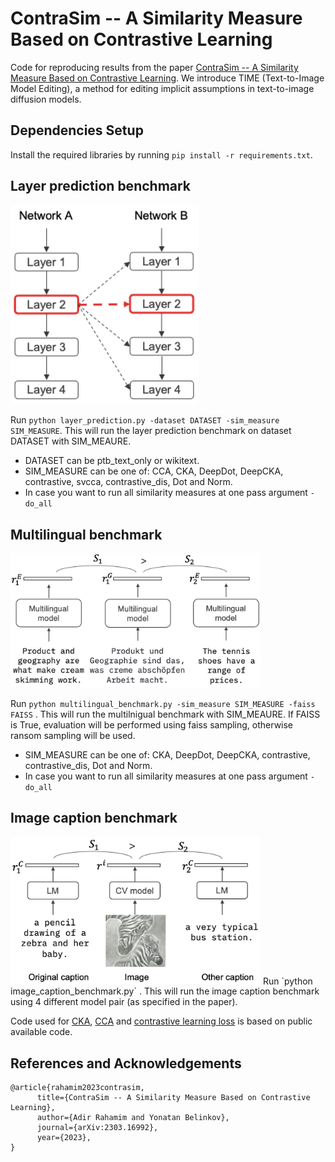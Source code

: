 # ContraSim -- A Similarity Measure Based on Contrastive Learning

Code for reproducing results from the paper [ContraSim -- A Similarity Measure Based on Contrastive Learning](https://arxiv.org/abs/2303.16992).
We introduce TIME (Text-to-Image Model Editing), a method for editing implicit assumptions in text-to-image diffusion models.

## Dependencies Setup

Install the required libraries by running `pip install -r requirements.txt`.

## Layer prediction benchmark
<img src="images/layer_prediction.png" alt="layer_prediction" style="width:300px;"/>

Run `python layer_prediction.py -dataset DATASET -sim_measure SIM_MEASURE`. 
This will run the layer prediction benchmark on dataset DATASET with SIM_MEAURE.
- DATASET can be ptb_text_only or wikitext.
- SIM_MEASURE can be one of: CCA, CKA, DeepDot, DeepCKA, contrastive, svcca, contrastive_dis, Dot and Norm.
- In case you want to run all similarity measures at one pass argument `-do_all`

## Multilingual benchmark
<img src="images/multilingual.png" alt="multilingual" style="width:400px;"/>

Run `python multilingual_benchmark.py -sim_measure SIM_MEASURE -faiss FAISS` . 
This will run the multilnigual benchmark with SIM_MEAURE. If FAISS is True, evaluation will be performed using faiss sampling, otherwise ransom sampling will be used.
- SIM_MEASURE can be one of: CKA, DeepDot, DeepCKA, contrastive, contrastive_dis, Dot and Norm.
- In case you want to run all similarity measures at one pass argument `-do_all`

## Image caption benchmark
<img src="images/image_caption.png" alt="image_caption" style="width:400px;"/>
Run `python image_caption_benchmark.py` . 
This will run the image caption benchmark using 4 different model pair (as specified in the paper).

Code used for [CKA](https://github.com/google-research/google-research/tree/master/representation_similarity), [CCA](https://github.com/google/svcca) and [contrastive learning loss](https://github.com/HobbitLong/SupContrast) is based on public available code.

## References and Acknowledgements
```
@article{rahamim2023contrasim,
      title={ContraSim -- A Similarity Measure Based on Contrastive Learning}, 
      author={Adir Rahamim and Yonatan Belinkov},
      journal={arXiv:2303.16992},
      year={2023},
}
```
